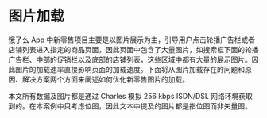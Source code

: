 # 图片加载

饿了么 App 中新零售项目主要是以图片展示为主，引导用户点击轮播广告栏或者店铺列表进入指定的商品页面，因此页面中包含了大量图片，如搜索框下面的轮播广告栏、中部的促销栏以及底部的店铺列表，这些区域中都有大量的展示图片。因此图片的加载速率直接影响页面的加载速度。下面将从图片加载存在的问题和原因、解决方案两个方面来阐述如何优化新零售图片的加载。

本文所有数据及图片都是通过 Charles 模拟 256 kbps ISDN/DSL 网络环境获取到的。在本案例中只考虑位图，因此文本中提及的图片都是指位图而非矢量图。